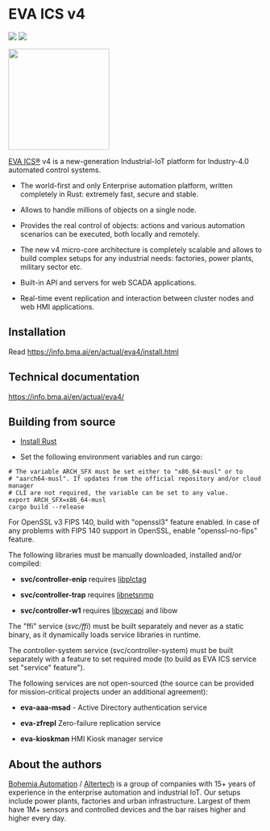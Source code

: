 # EVA ICS v4

<img src="https://img.shields.io/badge/license-Apache%202.0-green" /> <img
src="https://img.shields.io/badge/rust-2021-pink.svg" />

<img src="https://raw.githubusercontent.com/eva-ics/eva4/main/logo.png"
width="200" />

[EVA ICS®](https://www.eva-ics.com) v4 is a new-generation Industrial-IoT
platform for Industry-4.0 automated control systems.

* The world-first and only Enterprise automation platform, written completely
  in Rust: extremely fast, secure and stable.

* Allows to handle millions of objects on a single node.

* Provides the real control of objects: actions and various automation
  scenarios can be executed, both locally and remotely.

* The new v4 micro-core architecture is completely scalable and allows to build
  complex setups for any industrial needs: factories, power plants, military
  sector etc.

* Built-in API and servers for web SCADA applications.

* Real-time event replication and interaction between cluster nodes and web HMI
  applications.

## Installation

Read <https://info.bma.ai/en/actual/eva4/install.html>

## Technical documentation

<https://info.bma.ai/en/actual/eva4/>

## Building from source

* [Install Rust](https://www.rust-lang.org/tools/install)

* Set the following environment variables and run cargo:

```
# The variable ARCH_SFX must be set either to "x86_64-musl" or to
# "aarch64-musl". If updates from the official repository and/or cloud manager
# CLI are not required, the variable can be set to any value.
export ARCH_SFX=x86_64-musl
cargo build --release
```

For OpenSSL v3 FIPS 140, build with "openssl3" feature enabled. In case of
any problems with FIPS 140 support in OpenSSL, enable "openssl-no-fips"
feature.

The following libraries must be manually downloaded, installed and/or compiled:

* **svc/controller-enip** requires [libplctag](https://libplctag.github.io)

* **svc/controller-trap** requires [libnetsnmp](http://www.net-snmp.org)

* **svc/controller-w1** requires [libowcapi](https://owfs.org/) and libow

The "ffi" service (*svc/ffi*) must be built separately and never as a static
binary, as it dynamically loads service libraries in runtime.

The controller-system service (svc/controller-system) must be built separately
with a feature to set required mode (to build as EVA ICS service set "service"
feature").

The following services are not open-sourced (the source can be provided for
mission-critical projects under an additional agreement):

* **eva-aaa-msad** - Active Directory authentication service

* **eva-zfrepl** Zero-failure replication service

* **eva-kioskman** HMI Kiosk manager service

## About the authors

[Bohemia Automation](https://www.bohemia-automation.com) /
[Altertech](https://www.altertech.com) is a group of companies with 15+ years
of experience in the enterprise automation and industrial IoT. Our setups
include power plants, factories and urban infrastructure. Largest of them have
1M+ sensors and controlled devices and the bar raises higher and higher every
day.
